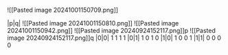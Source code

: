 ![[Pasted image 20241001150709.png]]

|p|q| ![[Pasted image 20241001150810.png]]  ![[Pasted image 20241001150942.png]]  ![[Pasted image 20240924152117.png]]p  ![[Pasted image 20240924152117.png]]q 
|0|0|   1        1       1     1
|0|1|   1        0       1     0
|1|0|   1        0       0     1
|1|1|   0        0       0     0
